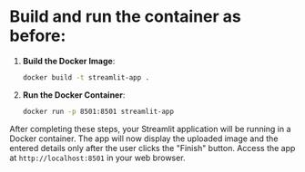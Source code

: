 
# Build and run the container as before:

1. **Build the Docker Image**:
   ```bash
   docker build -t streamlit-app .
   ```

2. **Run the Docker Container**:
   ```bash
   docker run -p 8501:8501 streamlit-app
   ```

After completing these steps, your Streamlit application will be running in a Docker container. The app will now display the uploaded image and the entered details only after the user clicks the "Finish" button. Access the app at `http://localhost:8501` in your web browser.